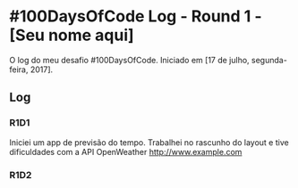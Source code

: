 # #100DaysOfCode Log - Round 1 - [Seu nome aqui]

O log do meu desafio #100DaysOfCode. Iniciado em [17 de julho, segunda-feira, 2017].

## Log

### R1D1 

Iniciei um app de previsão do tempo. Trabalhei no rascunho do layout e tive dificuldades com a API OpenWeather http://www.example.com

### R1D2
